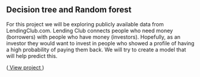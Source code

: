 ## Decision tree and Random forest

For this project we will be exploring publicly available data from LendingClub.com. Lending Club connects people who need money (borrowers) with people who have money (investors). Hopefully, as an investor they would want to invest in people who showed a profile of having a high probability of paying them back. We will try to create a model that will help predict this.

(<a href="http://nbviewer.jupyter.org/gist/Keerthivasan-A/532f15a0e7691196476048cd90c7dd78" target="_blank"> View project </a>)
